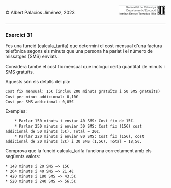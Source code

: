 <div style="display: flex; width: 100%;">
    <div style="flex: 1; padding: 0px;">
        <p>© Albert Palacios Jiménez, 2023</p>
    </div>
    <div style="flex: 1; padding: 0px; text-align: right;">
        <img src="../../assets/ieti.png" height="32" alt="Logo de IETI" style="max-height: 32px;">
    </div>
</div>
<hr/>

### Exercici 31

Fes una funció (calcula_tarifa) que determini el cost mensual d'una factura telefònica segons els minuts que una persona ha parlat i el número de missatges (SMS) enviats. 

Considera també el cost fix mensual que inclogui certa quantitat de minuts i SMS gratuïts.

Aquests són els detalls del pla:
```text
Cost fix mensual: 15€ (inclou 200 minuts gratuïts i 50 SMS gratuïts)
Cost per minut addicional: 0,10€
Cost per SMS addicional: 0,05€
```
Exemples:
```text
    * Parlar 150 minuts i enviar 40 SMS: Cost fix de 15€.
    * Parlar 250 minuts i enviar 30 SMS: Cost fix (15€) cost addicional de 50 minuts (5€). Total = 20€.
    * Parlar 220 minuts i enviar 80 SMS: Cost fix (15€), cost addicional de 20 minuts (2€) i 30 SMS (1,5€). Total = 18,5€.
```
Comprova que la funció calcula_tarifa funciona correctament amb els següents valors:
```text
* 148 minuts i 20 SMS => 15€
* 264 minuts i 40 SMS => 21.4€
* 420 minuts i 180 SMS => 43.5€
* 520 minuts i 240 SMS => 56.5€
```

